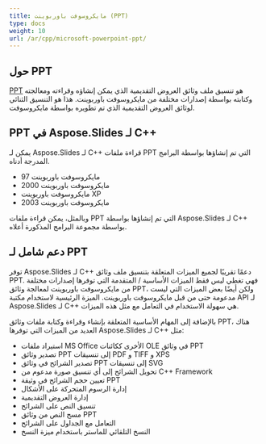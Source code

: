 ```yaml
---
title: مايكروسوفت باوربوينت (PPT)
type: docs
weight: 10
url: /ar/cpp/microsoft-powerpoint-ppt/
---
```


## **حول PPT**
[PPT](https://en.wikipedia.org/wiki/Microsoft_PowerPoint) هو تنسيق ملف وثائق العروض التقديمية الذي يمكن إنشاؤه وقراءته ومعالجته وكتابته بواسطة إصدارات مختلفة من مايكروسوفت باوربوينت. هذا هو التنسيق الثنائي لوثائق العروض التقديمية الذي تم تطويره بواسطة مايكروسوفت.
## **PPT في Aspose.Slides لـ C++**
يمكن لـ Aspose.Slides لـ C++ قراءة ملفات PPT التي تم إنشاؤها بواسطة البرامج المدرجة أدناه.

- مايكروسوفت باوربوينت 97
- مايكروسوفت باوربوينت 2000
- مايكروسوفت باوربوينت XP
- مايكروسوفت باوربوينت 2003

وبالمثل، يمكن قراءة ملفات PPT التي تم إنشاؤها بواسطة Aspose.Slides لـ C++ بواسطة مجموعة البرامج المذكورة أعلاه.
## **دعم شامل لـ PPT**
توفر Aspose.Slides لـ C++ دعمًا تقريبًا لجميع الميزات المتعلقة بتنسيق ملف وثائق PPT. فهي تغطي ليس فقط الميزات الأساسية / المتقدمة التي توفرها إصدارات مختلفة من مايكروسوفت باوربوينت لمعالجة وثائق PPT، ولكن أيضًا بعض الميزات التي ليست مدعومة حتى من قبل مايكروسوفت باوربوينت. الميزة الرئيسية لاستخدام مكتبة API لـ Aspose.Slides لـ C++ هي سهولة الاستخدام في التعامل مع مثل هذه الميزات.

بالإضافة إلى المهام الأساسية المتعلقة بإنشاء وقراءة وكتابة ملفات وثائق PPT، هناك العديد من الميزات التي توفرها Aspose.Slides لـ C++ مثل:

- استيراد ملفات MS Office الأخرى ككائنات OLE في وثائق PPT
- تصدير وثائق PPT إلى تنسيقات PDF و TIFF و XPS
- تصدير الشرائح في وثائق PPT إلى تنسيقات SVG
- تحويل الشرائح إلى أي تنسيق صورة مدعوم من C++ Framework
- تعيين حجم الشرائح في وثيقة PPT
- إدارة الرسوم المتحركة على الأشكال
- إدارة العروض التقديمية
- تنسيق النص على الشرائح
- مسح النص من وثائق PPT
- التعامل مع الجداول على الشرائح
- النسخ التلقائي للماستر باستخدام ميزة النسخ